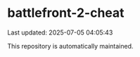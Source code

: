 # battlefront-2-cheat

Last updated: 2025-07-05 04:05:43

This repository is automatically maintained.

